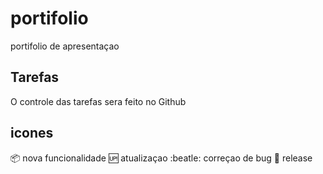 # portifolio
 portifolio de apresentaçao

 ## Tarefas

 O controle das tarefas sera feito no Github

 ## icones

:package: nova funcionalidade
:up: atualizaçao
:beatle: correçao de bug
:checkered_flag: release
